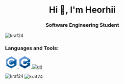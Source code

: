 <h1 align="center">Hi 👋, I'm Heorhii</h1>
<h3 align="center">Software Engineering Student</h3>

<p align="left"> <img src="https://komarev.com/ghpvc/?username=kraf24&label=Profile%20views&color=50dc64&style=flat" alt="kraf24" /> </p>

<p align="left">
</p>

<h3 align="left">Languages and Tools:</h3>
<p align="left"> <a href="https://www.cprogramming.com/" target="_blank" rel="noreferrer"> <img src="https://raw.githubusercontent.com/devicons/devicon/master/icons/c/c-original.svg" alt="c" width="40" height="40"/> </a> <a href="https://www.w3schools.com/cpp/" target="_blank" rel="noreferrer"> <img src="https://raw.githubusercontent.com/devicons/devicon/master/icons/cplusplus/cplusplus-original.svg" alt="cplusplus" width="40" height="40"/> </a> <a href="https://git-scm.com/" target="_blank" rel="noreferrer"> <img src="https://www.vectorlogo.zone/logos/git-scm/git-scm-icon.svg" alt="git" width="40" height="40"/> </a> </p>

<p><img align="left" src="https://github-readme-stats.vercel.app/api/top-langs?username=kraf24&show_icons=true&locale=en&layout=compact" alt="kraf24" /></p>

<p>&nbsp;<img align="center" src="https://github-readme-stats.vercel.app/api?username=kraf24&show_icons=true&title_color=50dc64&text_color=000000&locale=en" alt="kraf24" /></p>
